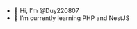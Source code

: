 - 👋 Hi, I’m @Duy220807
- 🌱 I’m currently learning PHP and NestJS


<!---
Duy220807/Duy220807 is a ✨ special ✨ repository because its `README.md` (this file) appears on your GitHub profile.
You can click the Preview link to take a look at your changes.
--->
